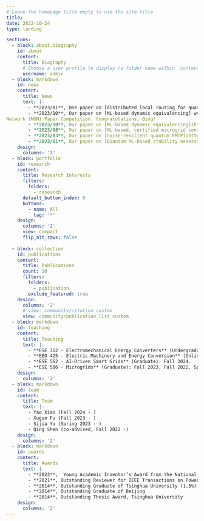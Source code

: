 ```yaml
---
# Leave the homepage title empty to use the site title
title:
date: 2022-10-24
type: landing

sections:
  - block: about.biography
    id: about
    content:
      title: Biography
      # Choose a user profile to display (a folder name within `content/authors/`)
      username: admin
  - block: markdown
    id: news
    content:
      title: News
      text: |-
        - **2023/01**, One paper on [distributed local routing for quantum network-enabled microgrids] is accepted by the 2023 IEEE PESGM. Congratulations, Sijia!
        - **2023/10**, Our paper on [ML-based dynamic equivalencing] was selected as the Top 5 in the 2023 CIGRE Next Generation
Network (NGN) Paper Competition. Congratulations, Qing!
        - **2023/10**, Our paper on [ML-based dynamic equivalencing](https://ieeexplore.ieee.org/document/10298789) is accepted by IEEE Transactions on Power Systems. Congratulations, Qing!
        - **2023/08**, Our paper on [ML-based, certified microgrid control](https://ieeexplore.ieee.org/abstract/document/10233047) is accepted by IEEE Transactions on Smart Grid.
        - **2023/03**, Our paper on [noise-resilient quantum EMTP](https://ieeexplore.ieee.org/abstract/document/9769895) is published by IEEE Transactions on Power Systems.
        - **2023/01**, Our paper on [Quantum ML-based stability assessment](https://ieeexplore.ieee.org/abstract/document/9737359) is accepted by IEEE Transactions on Power Systems.
    design:
      columns: '2'
  - block: portfolio
    id: research
    content:
      title: Research Interests
      filters:
        folders:
          - research
      default_button_index: 0
      buttons:
        - name: All
          tag: '*'
    design:
      columns: '2'
      view: compact
      flip_alt_rows: false
  
  - block: collection
    id: publications
    content:
      title: Publications
      count: 10
      filters:
        folders:
          - publication
        exclude_featured: true
    design:
      columns: '2'
      # view: community/citation_custom
      view: community/publication_list_custom
  - block: markdown
    id: teaching
    content:
      title: Teaching
      text: |-
        - **ESE 352 - Electromechanical Energy Converters** (Undergraduate): Fall 2024, Fall 2023, Fall 2022.
        - **EEO 425 - Electric Machinery and Energy Conversion** (Online): Fall 2024, Fall 2023, Fall 2022.
        - **ESE 562 - AI-Driven Smart Grids** (Graduate): Fall 2024.
        - **ESE 586 - Microgrids** (Graduate): Fall 2023, Fall 2022, Spring 2022, Spring 2021.
    design:
      columns: '2'
  - block: markdown
    id: team
    content:
      title: Team
      text: |-
        - Yao Xiao (Fall 2024 - )
        - Xuguo Fu (Fall 2023 - )
        - Sijia Yu (Spring 2023 - )
        - Qing Shen (co-advised, Fall 2022 -)
    design:
      columns: '2'
  - block: markdown
    id: awards
    content:
      title: Awards
      text: |-
        - **2023**,  Young Academic Inventor’s Award from the National Academy of Inventors (NAI) Stony Brook University Chapter, recognized for her ”fundamental work in quantum computing techniques for large-scale power system problems”
        - **2021**, Outstanding Reviewer for IEEE Transactions on Power Systems
        - **2014**, Outstanding Graduate of Tsinghua University (1.5%) 
        - **2014**, Outstanding Graduate of Beijing
        - **2014**, Outstanding Thesis Award, Tsinghua University
    design:
      columns: '2'
---
```

